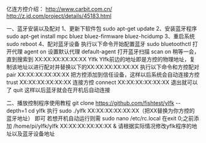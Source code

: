 亿连方控介绍：
http://www.carbit.com.cn/
http://z.jd.com/project/details/45183.html

一、蓝牙安装以及配对
1、更新下软件包
sudo apt-get update
2、安装蓝牙程序
sudo apt-get install mpc bluez bluez-firmware bluez-hcidump
3、重启系统
sudo reboot
4、配对蓝牙设备
执行以下命令开始配置蓝牙
sudo bluetoothctl
打开代理
agent on
设置默认代理
default-agent
打开蓝牙扫描
scan on
稍等一会，直到搜索到
XX:XX:XX:XX:XX:XX Ylfk
Ylfk前边的地址即是方控的物理地址，复制该地址以进行配对并替换以下的XX:XX:XX:XX:XX:XX
执行以下命令和方控配对
pair XX:XX:XX:XX:XX:XX
把方控添加到信任设备，这样以后系统会自动连接方控
trust XX:XX:XX:XX:XX:XX
连接方控
connect XX:XX:XX:XX:XX:XX
退出就可以了
quit
这样以后蓝牙就会在开机后自动连接

二、播放控制程序使用教程
git clone https://github.com/fishtest/ylfk --depth=1
cd ylfk
执行
sudo ./ylfk XX:XX:XX:XX:XX:XX（把XX替换为你方控的蓝牙地址）
即可
若想开机自动运行则需
sudo nano /etc/rc.local
在exit 0;之前添加
/home/pi/ylfk/ylfk XX:XX:XX:XX:XX:XX &
请根据实际情况修改yflk程序的地址以及蓝牙设备地址